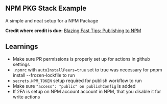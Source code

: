## NPM PKG Stack Example

A simple and neat setup for a NPM Package

**Credit where credit is due:**
[Blazing Fast Tips: Publishing to NPM](https://www.youtube.com/watch?v=eh89VE3Mk5g)

## Learnings

- Make sure PR permissions is properly set up for actions in github settings
- `.npmrc` with `autoInstallPeers=true` set to true was necessary for pnpm install --frozen-lockfile to run
- `secrets.NPM_TOKEN` setup required for publish workflow to run
- Make sure `"access": "public" on publishConfig` is added
- If 2FA is setup on NPM account account in NPM, that you disable it for write actions
